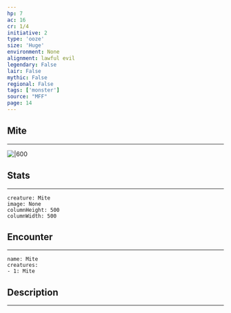 ```yaml
---
hp: 7
ac: 16
cr: 1/4
initiative: 2
type: 'ooze'    
size: 'Huge'
environment: None
alignment: lawful evil
legendary: False
lair: False
mythic: False
regional: False
tags: ['monster']
source: "MFF"
page: 14
---
```


## Mite
---

![|600](D:/Program%20Files/5e.tools/img/bestiary/MFF/Mite.png)

## Stats
---

```statblock
creature: Mite
image: None
columnHeight: 500
columnWidth: 500
```

## Encounter
---

```encounter-table
name: Mite
creatures:
- 1: Mite
```

## Description
---




